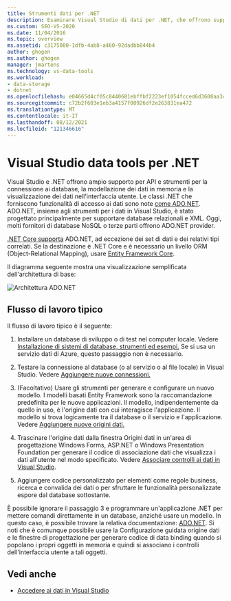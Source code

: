 ```yaml
---
title: Strumenti dati per .NET
description: Esaminare Visual Studio di dati per .NET, che offrono supporto per API e strumenti per connettersi ai database, modellare i dati in memoria e visualizzare i dati nell'interfaccia utente.
ms.custom: SEO-VS-2020
ms.date: 11/04/2016
ms.topic: overview
ms.assetid: c3175080-1dfb-4ab8-a460-92dadbb844b4
author: ghogen
ms.author: ghogen
manager: jmartens
ms.technology: vs-data-tools
ms.workload:
- data-storage
- dotnet
ms.openlocfilehash: e04665d4cf05c8440681ebffbf2223ef1054fcced6d3608aa3c289546e8226c7
ms.sourcegitcommit: c72b2f603e1eb3a4157f00926df2e263831ea472
ms.translationtype: MT
ms.contentlocale: it-IT
ms.lasthandoff: 08/12/2021
ms.locfileid: "121346616"
---
```

# <a name="visual-studio-data-tools-for-net"></a>Visual Studio data tools per .NET

Visual Studio e .NET offrono ampio supporto per API e strumenti per la connessione ai database, la modellazione dei dati in memoria e la visualizzazione dei dati nell'interfaccia utente. Le classi .NET che forniscono funzionalità di accesso ai dati sono note [come ADO.NET](/dotnet/framework/data/adonet/index). ADO.NET, insieme agli strumenti per i dati in Visual Studio, è stato progettato principalmente per supportare database relazionali e XML. Oggi, molti fornitori di database NoSQL o terze parti offrono ADO.NET provider.

[.NET Core supporta](/dotnet/core/) ADO.NET, ad eccezione dei set di dati e dei relativi tipi correlati. Se la destinazione è .NET Core e è necessario un livello ORM (Object-Relational Mapping), usare [Entity Framework Core](/ef/core/).

Il diagramma seguente mostra una visualizzazione semplificata dell'architettura di base:

![Architettura ADO.NET](../data-tools/media/raddata-ado-net-architecture-diagram.png)

## <a name="typical-workflow"></a>Flusso di lavoro tipico

Il flusso di lavoro tipico è il seguente:

1. Installare un database di sviluppo o di test nel computer locale. Vedere [Installazione di sistemi di database, strumenti ed esempi.](../data-tools/installing-database-systems-tools-and-samples.md) Se si usa un servizio dati di Azure, questo passaggio non è necessario.

2. Testare la connessione al database (o al servizio o al file locale) in Visual Studio. Vedere [Aggiungere nuove connessioni.](../data-tools/add-new-connections.md)

3. (Facoltativo) Usare gli strumenti per generare e configurare un nuovo modello. I modelli basati Entity Framework sono la raccomandazione predefinita per le nuove applicazioni. Il modello, indipendentemente da quello in uso, è l'origine dati con cui interagisce l'applicazione. Il modello si trova logicamente tra il database o il servizio e l'applicazione. Vedere [Aggiungere nuove origini dati.](../data-tools/add-new-data-sources.md)

4. Trascinare l'origine  dati dalla finestra Origini dati in un'area di progettazione Windows Forms, ASP.NET o Windows Presentation Foundation per generare il codice di associazione dati che visualizza i dati all'utente nel modo specificato. Vedere [Associare controlli ai dati in Visual Studio](../data-tools/bind-controls-to-data-in-visual-studio.md).

5. Aggiungere codice personalizzato per elementi come regole business, ricerca e convalida dei dati o per sfruttare le funzionalità personalizzate espore dal database sottostante.

È possibile ignorare il passaggio 3 e programmare un'applicazione .NET per mettere comandi direttamente in un database, anziché usare un modello. In questo caso, è possibile trovare la relativa documentazione: [ADO.NET](/dotnet/framework/data/adonet/index). Si noti che è  comunque possibile usare la Configurazione guidata origine dati e le finestre di progettazione per generare codice di data binding quando si popolano i propri oggetti in memoria e quindi si associano i controlli dell'interfaccia utente a tali oggetti.

## <a name="see-also"></a>Vedi anche

- [Accedere ai dati in Visual Studio](../data-tools/accessing-data-in-visual-studio.md)
